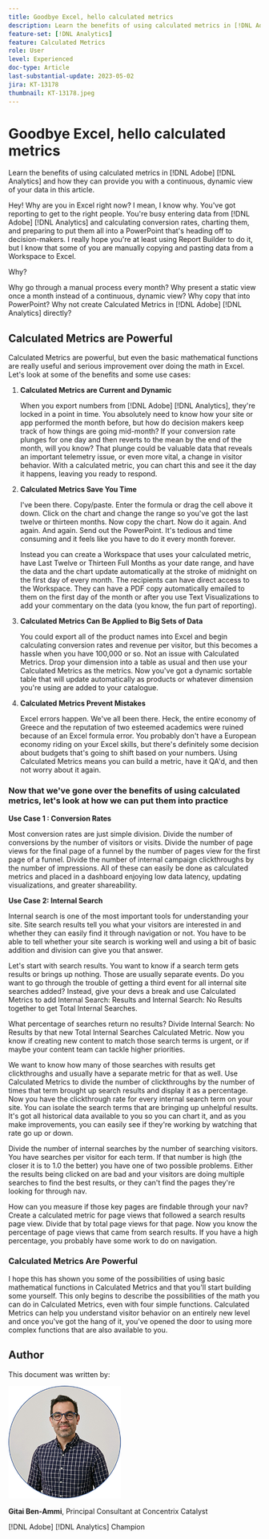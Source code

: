 ```yaml
---
title: Goodbye Excel, hello calculated metrics
description: Learn the benefits of using calculated metrics in [!DNL Adobe] [!DNL Analytics] and how they can provide you with a continuous, dynamic view of your data in this article.
feature-set: [!DNL Analytics]
feature: Calculated Metrics
role: User
level: Experienced
doc-type: Article
last-substantial-update: 2023-05-02
jira: KT-13178
thumbnail: KT-13178.jpeg
---
```

# Goodbye Excel, hello calculated metrics

Learn the benefits of using calculated metrics in [!DNL Adobe] [!DNL Analytics] and how they can provide you with a continuous, dynamic view of your data in this article.

Hey! Why are you in Excel right now? I mean, I know why. You've got reporting to get to the right people. You're busy entering data from [!DNL Adobe] [!DNL Analytics] and calculating conversion rates, charting them, and preparing to put them all into a PowerPoint that's heading off to decision-makers. I really hope you're at least using Report Builder to do it, but I know that some of you are manually copying and pasting data from a Workspace to Excel.
 
Why?
 
Why go through a manual process every month? Why present a static view once a month instead of a continuous, dynamic view? Why copy that into PowerPoint? Why not create Calculated Metrics in [!DNL Adobe] [!DNL Analytics] directly?
 
## Calculated Metrics are Powerful
 
Calculated Metrics are powerful, but even the basic mathematical functions are really useful and serious improvement over doing the math in Excel. Let's look at some of the benefits and some use cases:
 
1. **Calculated Metrics are Current and Dynamic**
 
    When you export numbers from [!DNL Adobe] [!DNL Analytics], they're locked in a point in time. You absolutely need to know how your site or app performed the month before, but how do decision makers keep track of how things are going mid-month? If your conversion rate plunges for one day and then reverts to the mean by the end of the month, will you know? That plunge could be valuable data that reveals an important telemetry issue, or even more vital, a change in visitor behavior. With a calculated metric, you can chart this and see it the day it happens, leaving you ready to respond. 
 
1. **Calculated Metrics Save You Time**
 
    I've been there. Copy/paste. Enter the formula or drag the cell above it down. Click on the chart and change the range so you've got the last twelve or thirteen months. Now copy the chart. Now do it again. And again. And again. Send out the PowerPoint. It's tedious and time consuming and it feels like you have to do it every month forever. 
 
    Instead you can create a Workspace that uses your calculated metric, have Last Twelve or Thirteen Full Months as your date range, and have the data and the chart update automatically at the stroke of midnight on the first day of every month. The recipients can have direct access to the Workspace. They can have a PDF copy automatically emailed to them on the first day of the month or after you use Text Visualizations to add your commentary on the data (you know, the fun part of reporting). 
 
1. **Calculated Metrics Can Be Applied to Big Sets of Data**
 
    You could export all of the product names into Excel and begin calculating conversion rates and revenue per visitor, but this becomes a hassle when you have 100,000 or so. Not an issue with Calculated Metrics. Drop your dimension into a table as usual and then use your Calculated Metrics as the metrics. Now you've got a dynamic sortable table that will update automatically as products or whatever dimension you're using are added to your catalogue.  
 
1. **Calculated Metrics Prevent Mistakes**
 
    Excel errors happen. We've all been there. Heck, the entire economy of Greece and the reputation of two esteemed academics were ruined because of an Excel formula error. You probably don't have a European economy riding on your Excel skills, but there's definitely some decision about budgets that's going to shift based on your numbers. Using Calculated Metrics means you can build a metric, have it QA'd, and then not worry about it again.  

### Now that we've gone over the benefits of using calculated metrics, let's look at how we can put them into practice 
 
**Use Case 1 : Conversion Rates**
 
Most conversion rates are just simple division. Divide the number of conversions by the number of visitors or visits. Divide the number of page views for the final page of a funnel by the number of pages view for the first page of a funnel. Divide the number of internal campaign clickthroughs by the number of impressions. All of these can easily be done as calculated metrics and placed in a dashboard enjoying low data latency, updating visualizations, and greater shareability. 
 
**Use Case 2: Internal Search**
 
Internal search is one of the most important tools for understanding your site. Site search results tell you what your visitors are interested in and whether they can easily find it through navigation or not. You have to be able to tell whether your site search is working well and using a bit of basic addition and division can give you that answer. 
 
Let's start with search results. You want to know if a search term gets results or brings up nothing. Those are usually separate events. Do you want to go through the trouble of getting a third event for all internal site searches added? Instead, give your devs a break and use Calculated Metrics to add Internal Search: Results and Internal Search: No Results together to get Total Internal Searches. 
 
What percentage of searches return no results? Divide Internal Search: No Results by that new Total Internal Searches Calculated Metric. Now you know if creating new content to match those search terms is urgent, or if maybe your content team can tackle higher priorities.  
 
We want to know how many of those searches with results get clickthroughs and usually have a separate metric for that as well. Use Calculated Metrics to divide the number of clickthroughs by the number of times that term brought up search results and display it as a percentage. Now you have the clickthrough rate for every internal search term on your site. You can isolate the search terms that are bringing up unhelpful results. It's got all historical data available to you so you can chart it, and as you make improvements, you can easily see if they're working by watching that rate go up or down. 
 
Divide the number of internal searches by the number of searching visitors. You have searches per visitor for each term. If that number is high (the closer it is to 1.0 the better) you have one of two possible problems. Either the results being clicked on are bad and your visitors are doing multiple searches to find the best results, or they can't find the pages they're looking for through nav. 
 
How can you measure if those key pages are findable through your nav? Create a calculated metric for page views that followed a search results page view. Divide that by total page views for that page. Now you know the percentage of page views that came from search results. If you have a high percentage, you probably have some work to do on navigation. 
 
### Calculated Metrics Are Powerful 
 
I hope this has shown you some of the possibilities of using basic mathematical functions in Calculated Metrics and that you'll start building some yourself. This only begins to describe the possibilities of the math you can do in Calculated Metrics, even with four simple functions. Calculated Metrics can help you understand visitor behavior on an entirely new level and once you've got the hang of it, you've opened the door to using more complex functions that are also available to you.

## Author

This document was written by:

![Gittai headshot](assets/gittai.png)

**Gitai Ben-Ammi**, Principal Consultant at Concentrix Catalyst

[!DNL Adobe] [!DNL Analytics] Champion
